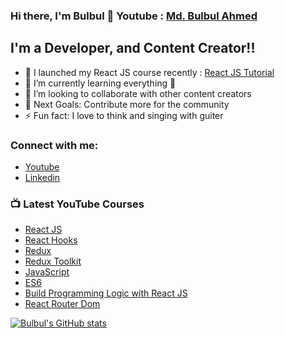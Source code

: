 ### Hi there, I'm Bulbul  👋 Youtube : [Md. Bulbul Ahmed](https://www.youtube.com/mdbulbulahmed)

## I'm a Developer, and Content Creator!!

- 🔭 I launched my React JS course recently : [React JS Tutorial](https://www.youtube.com/watch?v=8reMA_HrrM8&list=PLgLaziU_e4WxVeOgq2DiCtdJ5jiLpZ91o)
- 🌱 I’m currently learning everything 🤣
- 👯 I’m looking to collaborate with other content creators
- 🥅 Next Goals: Contribute more for the community
- ⚡ Fun fact: I love to think and singing with guiter

### Connect with me:

- [Youtube](https://www.youtube.com/mdbulbulahmed)
- [Linkedin](https://www.linkedin.com/in/bulbulahmed9/)

### 📺 Latest YouTube Courses


- [React JS](https://www.youtube.com/watch?v=8reMA_HrrM8&list=PLgLaziU_e4WxVeOgq2DiCtdJ5jiLpZ91o)
- [React Hooks](https://www.youtube.com/watch?v=gZ-WScG_Ssc&list=PLgLaziU_e4WzecpFl6_5dnItnLYDOIZ_l)
- [Redux](https://www.youtube.com/watch?v=tq_hCeb5dNI&list=PLgLaziU_e4WxC-skTmmPpLcA-h06S2_kB)
- [Redux Toolkit](https://www.youtube.com/watch?v=jOTMloR0GMY&list=PLgLaziU_e4WxNhdORpHfnYnypRbtGiIVh)
- [JavaScript](https://www.youtube.com/watch?v=ihNGWSrKzr0&list=PLgLaziU_e4WzCjw0OyFpUYOR_WzgX_iIA)
- [ES6](https://www.youtube.com/watch?v=DYBpclZHQzc&list=PLgLaziU_e4Wzkj3fwb8neWMnPTzwRs2wk)
- [Build Programming Logic with React JS](https://www.youtube.com/watch?v=1Dqe-GIa2U8&list=PLgLaziU_e4WzhTQ9WgfkWjHOM-6QwPJp2)
- [React Router Dom](https://www.youtube.com/watch?v=eDGyGrlz8lo&list=PLgLaziU_e4Wx5uiAX8B1rXz3EHsUoulMW)


[![Bulbul's GitHub stats](https://github-readme-stats.vercel.app/api?username=bulbulahmed9&count_private=true&show_icons=true&theme=dracula)](https://github.com/bulbulahmed9)
